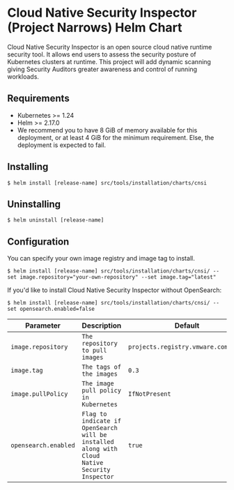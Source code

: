 # Cloud Native Security Inspector (Project Narrows) Helm Chart

Cloud Native Security Inspector is an open source cloud native runtime security tool. It allows end users to assess
the security posture of Kubernetes clusters at runtime. This project will add dynamic scanning giving Security Auditors
greater awareness and control of running workloads.

## Requirements
- Kubernetes >= 1.24
- Helm >= 2.17.0
- We recommend you to have 8 GiB of memory available for this deployment, or at least 4 GiB for the minimum requirement.
Else, the deployment is expected to fail. 
## Installing
```shell
$ helm install [release-name] src/tools/installation/charts/cnsi
```
## Uninstalling
```shell
$ helm uninstall [release-name]
```
## Configuration
You can specify your own image registry and image tag to install.
```shell
$ helm install [release-name] src/tools/installation/charts/cnsi/ --set image.repository="your-own-repository" --set image.tag="latest"
```
If you'd like to install Cloud Native Security Inspector without OpenSearch:
```shell
$ helm install [release-name] src/tools/installation/charts/cnsi/ --set opensearch.enabled=false
```

| Parameter            | Description                                                                                   | Default                             |
|----------------------|-----------------------------------------------------------------------------------------------|-------------------------------------|
| `image.repository`   | `The repository to pull images`                                                               | `projects.registry.vmware.com/cnsi` |
| `image.tag`          | `The tags of the images`                                                                      | `0.3`                               |
| `image.pullPolicy`   | `The image pull policy in Kubernetes`                                                         | `IfNotPresent`                      |
| `opensearch.enabled` | `Flag to indicate if OpenSearch will be installed along with Cloud Native Security Inspector` | `true`                              |